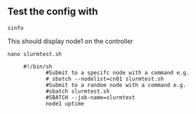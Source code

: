 ## Test the config with



    sinfo

This should display node1 on the controller


    nano slurmtest.sh

```
     #!/bin/sh
    	    #Submit to a specifc node with a command e.g.
    	    # sbatch --nodelist=cn01 slurmtest.sh 
    	    #Submit to a random node with a command e.g.
    	    #sbatch slurmtest.sh
    	    #SBATCH --job-name=slurmtest
    	    node1 uptime
```

